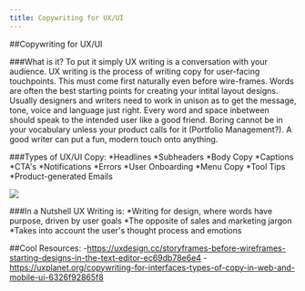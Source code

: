 ```yaml
---
title: Copywriting for UX/UI
---
```


##Copywriting for UX/UI

###What is it?
To put it simply UX writing is a conversation with your audience. UX writing is the process of writing copy for user-facing touchpoints.
This must come first naturally even before wire-frames. Words are often the best starting points for creating your intital layout designs.
Usually designers and writers need to work in unison as to get the message, tone, voice and language just right. Every word and space
inbetween should speak to the intended user like a good friend. Boring cannot be in your vocabulary unless your product calls for it
(Portfolio Management?). A good writer can put a fun, modern touch onto anything.


###Types of UX/UI Copy:
*Headlines
*Subheaders
*Body Copy
*Captions
*CTA's
*Notifications
*Errors
*User Onboarding
*Menu Copy
*Tool Tips
*Product-generated Emails

<img src="http://assets.uxbooth.com/uploads/2017/01/Screen-Shot-2017-01-19-at-1.56.06-PM.png">

###In a Nutshell UX Writing is:
*Writing for design, where words have purpose, driven by user goals
*The opposite of sales and marketing jargon
*Takes into account the user's thought process and emotions


##Cool Resources:
-https://uxdesign.cc/storyframes-before-wireframes-starting-designs-in-the-text-editor-ec69db78e6e4
-https://uxplanet.org/copywriting-for-interfaces-types-of-copy-in-web-and-mobile-ui-6326f92865f8
